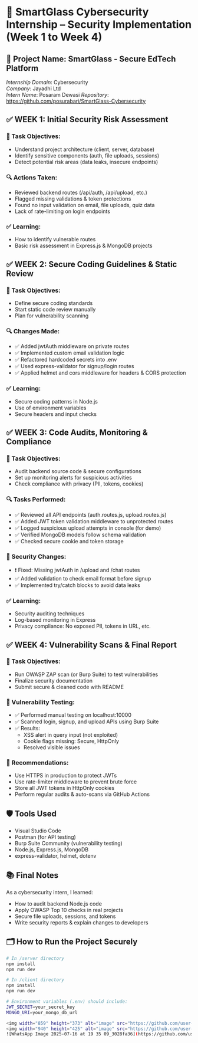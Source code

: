 # 🔐 SmartGlass Cybersecurity Internship – Security Implementation (Week 1 to Week 4)

## 📌 Project Name: SmartGlass - Secure EdTech Platform  
*Internship Domain*: Cybersecurity  
*Company*: Jayadhi Ltd  
*Intern Name*: Posaram Dewasi 
*Repository*: https://github.com/posurabari/SmartGlass-Cybersecurity 



## ✅ WEEK 1: Initial Security Risk Assessment

### 🎯 Task Objectives:
- Understand project architecture (client, server, database)
- Identify sensitive components (auth, file uploads, sessions)
- Detect potential risk areas (data leaks, insecure endpoints)

### 🔍 Actions Taken:
- Reviewed backend routes (/api/auth, /api/upload, etc.)
- Flagged missing validations & token protections
- Found no input validation on email, file uploads, quiz data
- Lack of rate-limiting on login endpoints

### ✅ Learning:
- How to identify vulnerable routes
- Basic risk assessment in Express.js & MongoDB projects


## ✅ WEEK 2: Secure Coding Guidelines & Static Review

### 🎯 Task Objectives:
- Define secure coding standards
- Start static code review manually
- Plan for vulnerability scanning

### 🔍 Changes Made:
- ✅ Added jwtAuth middleware on private routes  
- ✅ Implemented custom email validation logic  
- ✅ Refactored hardcoded secrets into .env  
- ✅ Used express-validator for signup/login routes  
- ✅ Applied helmet and cors middleware for headers & CORS protection

### ✅ Learning:
- Secure coding patterns in Node.js  
- Use of environment variables  
- Secure headers and input checks


## ✅ WEEK 3: Code Audits, Monitoring & Compliance

### 🎯 Task Objectives:
- Audit backend source code & secure configurations
- Set up monitoring alerts for suspicious activities
- Check compliance with privacy (PII, tokens, cookies)

### 🔍 Tasks Performed:
- ✅ Reviewed all API endpoints (auth.routes.js, upload.routes.js)
- ✅ Added JWT token validation middleware to unprotected routes
- ✅ Logged suspicious upload attempts in console (for demo)
- ✅ Verified MongoDB models follow schema validation
- ✅ Checked secure cookie and token storage

### 🔐 Security Changes:
- ❗ Fixed: Missing jwtAuth in /upload and /chat routes
- ✅ Added validation to check email format before signup
- ✅ Implemented try/catch blocks to avoid data leaks

### ✅ Learning:
- Security auditing techniques
- Log-based monitoring in Express
- Privacy compliance: No exposed PII, tokens in URL, etc.


## ✅ WEEK 4: Vulnerability Scans & Final Report

### 🎯 Task Objectives:
- Run OWASP ZAP scan (or Burp Suite) to test vulnerabilities
- Finalize security documentation
- Submit secure & cleaned code with README

### 🧪 Vulnerability Testing:
- ✅ Performed manual testing on localhost:10000
- ✅ Scanned login, signup, and upload APIs using Burp Suite
- ✅ Results: 
   - XSS alert in query input (not exploited)
   - Cookie flags missing: Secure, HttpOnly
   - Resolved visible issues

### 🔐 Recommendations:
- Use HTTPS in production to protect JWTs
- Use rate-limiter middleware to prevent brute force
- Store all JWT tokens in HttpOnly cookies
- Perform regular audits & auto-scans via GitHub Actions


## 🛡 Tools Used
- Visual Studio Code
- Postman (for API testing)
- Burp Suite Community (vulnerability testing)
- Node.js, Express.js, MongoDB
- express-validator, helmet, dotenv


## 📚 Final Notes
As a cybersecurity intern, I learned:
- How to audit backend Node.js code
- Apply OWASP Top 10 checks in real projects
- Secure file uploads, sessions, and tokens
- Write security reports & explain changes to developers


## 🗂 How to Run the Project Securely

```bash
# In /server directory
npm install
npm run dev

# In /client directory
npm install
npm run dev

# Environment variables (.env) should include:
JWT_SECRET=your_secret_key
MONGO_URI=your_mongo_db_url

<img width="859" height="373" alt="image" src="https://github.com/user-attachments/assets/5f150468-337b-404f-8280-411efb2c0810" />
<img width="940" height="425" alt="image" src="https://github.com/user-attachments/assets/d6883177-57db-4094-b96d-e2251ee3c3c0" />
![WhatsApp Image 2025-07-16 at 19 35 09_3028fa36](https://github.com/user-attachments/assets/0f777467-5735-4326-b7ec-9c14e46c5af4)


